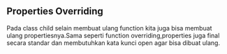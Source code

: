 ## Properties Overriding
Pada class child selain membuat ulang function kita juga bisa membuat ulang propertiesnya.Sama seperti function overriding,properties juga final secara standar dan membutuhkan kata kunci open agar bisa dibuat ulang.